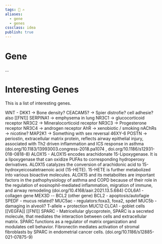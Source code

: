 ```yaml
---
tags: 🏡 ✍️
aliases: 
  - gene
  - genes
cssclass: idea
publish: true
---
```

# Gene
...

# Interesting Genes
This is a list of interesting genes.

WNT - DKK1 -> Bone density?
CEACAM5? -> Spier distrofie? cell adhesie? also [[FN1]]
SERPINA1 -> emphysema in lung
NR3C1 -> glucocorticoid receptor
NR3C2 -> Mineralocorticoid receptor
NR3C3 -> Progesterone receptor
NR3C4 -> androgen receptor
AhR -> xenobiotic / smoking
nAChRs -> nicotine?
MAP2K1 -> Something with sex reversal 46XY-6
POSTN -> periostin, extracellular matrix protein, reflects airway epithelial injury, associated with Th2 driven inflammation and ICS response in asthma (doi.org/10.1183/13993003.congress-2018.pa1074 , doi.org/10.1186/s12931-018-0818-8)
ALOX15 - ALOX15 encodes arachidonate 15-Lipoxygenase. It is a lipoxygenase that can oxidize PUFAs to corresponding hydroperoxy derivatives. ALOX15 catalyzes the conversion of arachidonic acid to 15-hydroxyeicosatetraenoic acid (15-HETE). 15-HETE is further metabolized into various bioactive molecules. ALOX15 and its metabolites are important factors in the pathophysiology of asthma and COPD because of their role in the regulation of eosinophil-mediated inflammation, migration of immune, and airway remodeling (doi.org/10.4168/aair.2021.13.5.684)
COL6A1 - collagen gene
MEX3D -- BCL2 (other gene)
BCL2 - apoptosis/autofagie
SPEDF - mucus related?
MUC5ac - regulators:foxa3, foxa2, spdef
MUC5b - damaging in alveoli? T-allele + protection
MUC12
CLCA1 - goblet cells
[[VEGFA]]
[[FN1]]
SPARC - Matricellular glycoprotein, SPARC is a secreted molecule, that mediates the interaction between cells  and extracellular matrix. SPARC functions as a regulator of matrix organization and modulates cell behavior. Fibronectin mediates activation of stromal fibroblasts by SPARC in endometrial cancer cells. (doi.org/10.1186/s12885-021-07875-9)
